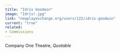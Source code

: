 ```yaml
---
title: "Idris Goodwin"
image: "Idris!.jpg"
link: "newplayexchange.org/users/122/idris-goodwin"
current: "true"
related:
- Commissions
---
```


Company One Theatre, *Quotable*

